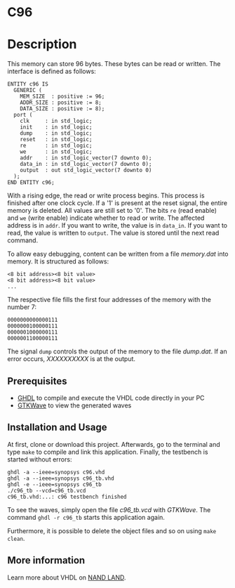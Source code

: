 C96
============

# Description

This memory can store 96 bytes. These bytes can be read or written. The interface is defined as follows:

```
ENTITY c96 IS
  GENERIC (
    MEM_SIZE  : positive := 96;
    ADDR_SIZE : positive := 8;
    DATA_SIZE : positive := 8);
  port (
    clk     : in std_logic;
    init    : in std_logic;
    dump    : in std_logic;
    reset   : in std_logic;
    re      : in std_logic;
    we      : in std_logic;
    addr    : in std_logic_vector(7 downto 0);
    data_in : in std_logic_vector(7 downto 0);
    output  : out std_logic_vector(7 downto 0)
  );
END ENTITY c96;
```

With a rising edge, the read or write process begins. This process is finished after one clock cycle. If a '1' is present at the reset signal, the entire memory is deleted. All values are still set to '0'. The bits `re` (read enable) and `we` (write enable) indicate whether to read or write. The affected address is in `addr`. If you want to write, the value is in `data_in`. If you want to read, the value is written to `output`. The value is stored until the next read command.

To allow easy debugging, content can be written from a file *memory.dat* into memory. It is structured as follows:

```
<8 bit address><8 bit value>
<8 bit address><8 bit value>
...
```

The respective file fills the first four addresses of the memory with the number 7:

```
0000000000000111
0000000100000111
0000001000000111
0000001100000111
```

The signal `dump` controls the output of the memory to the file *dump.dat*. If an error occurs, *XXXXXXXXXX* is at the output.

## Prerequisites
+ [GHDL](http://ghdl.free.fr) to compile and execute the VHDL code directly in your PC
+ [GTKWave](http://gtkwave.sourceforge.net) to view the generated waves

## Installation and Usage
At first, clone or download this project. Afterwards, go to the terminal and type `make` to compile and link this application. Finally, the testbench is started without errors:

```
ghdl -a --ieee=synopsys c96.vhd
ghdl -a --ieee=synopsys c96_tb.vhd
ghdl -e --ieee=synopsys c96_tb
./c96_tb --vcd=c96_tb.vcd
c96_tb.vhd:...: c96 testbench finished
```

To see the waves, simply open the file *c96_tb.vcd* with *GTKWave*. The command `ghdl -r c96_tb` starts this application again.

Furthermore, it is possible to delete the object files and so on using `make clean`.

## More information
Learn more about VHDL on [NAND LAND](https://www.nandland.com/vhdl/tutorials/tutorial-introduction-to-vhdl-for-beginners.html).